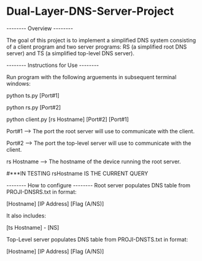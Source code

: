 # Dual-Layer-DNS-Server-Project

-------- Overview --------  

The goal of this project is to implement a simplified DNS system consisting of a client program and two server programs: RS (a simplified root DNS server) and TS (a simplified top-level DNS server).

-------- Instructions for Use --------

Run program with the following arguements in subsequent terminal windows:

python ts.py [Port#1]

python rs.py [Port#2]

python client.py [rs Hostname] [Port#2] [Port#1] 


Port#1 --> The port the root server will use to communicate with the client.

Port#2 --> The port the top-level server will use to communicate with the client.

rs Hostname --> The hostname of the device running the root server.

#***IN TESTING rsHostname IS THE CURRENT QUERY

-------- How to configure --------
Root server populates DNS table from PROJI-DNSRS.txt in format:

[Hostname] [IP Address] [Flag (A/NS)]

It also includes:

[ts Hostname] - [NS]

Top-Level server populates DNS table from PROJI-DNSTS.txt in format:

[Hostname] [IP Address] [Flag (A/NS)]
